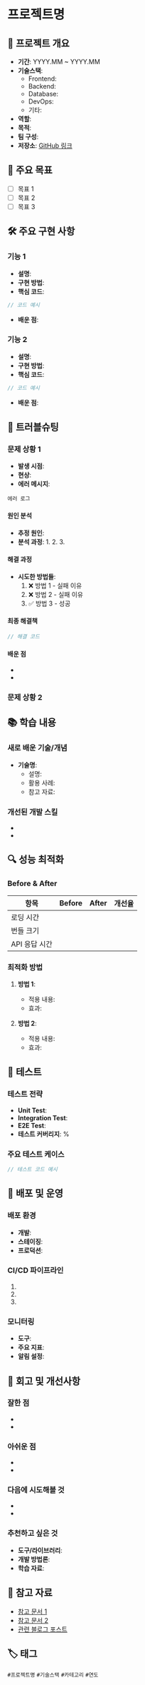 # 프로젝트명

## 📝 프로젝트 개요
- **기간**: YYYY.MM ~ YYYY.MM
- **기술스택**: 
  - Frontend: 
  - Backend: 
  - Database: 
  - DevOps: 
  - 기타: 
- **역할**: 
- **목적**: 
- **팀 구성**: 
- **저장소**: [GitHub 링크]()

## 🎯 주요 목표
- [ ] 목표 1
- [ ] 목표 2
- [ ] 목표 3

## 🛠 주요 구현 사항

### 기능 1
- **설명**: 
- **구현 방법**: 
- **핵심 코드**: 
```javascript
// 코드 예시
```
- **배운 점**: 

### 기능 2
- **설명**: 
- **구현 방법**: 
- **핵심 코드**: 
```javascript
// 코드 예시
```
- **배운 점**: 

## 🚨 트러블슈팅

### 문제 상황 1
- **발생 시점**: 
- **현상**: 
- **에러 메시지**: 
```
에러 로그
```

#### 원인 분석
- **추정 원인**: 
- **분석 과정**: 
  1. 
  2. 
  3. 

#### 해결 과정
- **시도한 방법들**: 
  1. ❌ 방법 1 - 실패 이유
  2. ❌ 방법 2 - 실패 이유  
  3. ✅ 방법 3 - 성공

#### 최종 해결책
```javascript
// 해결 코드
```

#### 배운 점
- 
- 

### 문제 상황 2
<!-- 위와 동일한 구조로 작성 -->

## 📚 학습 내용

### 새로 배운 기술/개념
- **기술명**: 
  - 설명: 
  - 활용 사례: 
  - 참고 자료: 

### 개선된 개발 스킬
- 
- 

## 🔍 성능 최적화

### Before & After
| 항목 | Before | After | 개선율 |
|------|--------|-------|--------|
| 로딩 시간 | | | |
| 번들 크기 | | | |
| API 응답 시간 | | | |

### 최적화 방법
1. **방법 1**: 
   - 적용 내용: 
   - 효과: 

2. **방법 2**: 
   - 적용 내용: 
   - 효과: 

## 🧪 테스트

### 테스트 전략
- **Unit Test**: 
- **Integration Test**: 
- **E2E Test**: 
- **테스트 커버리지**: %

### 주요 테스트 케이스
```javascript
// 테스트 코드 예시
```

## 🚀 배포 및 운영

### 배포 환경
- **개발**: 
- **스테이징**: 
- **프로덕션**: 

### CI/CD 파이프라인
1. 
2. 
3. 

### 모니터링
- **도구**: 
- **주요 지표**: 
- **알림 설정**: 

## 🤔 회고 및 개선사항

### 잘한 점
- 
- 

### 아쉬운 점
- 
- 

### 다음에 시도해볼 것
- 
- 

### 추천하고 싶은 것
- **도구/라이브러리**: 
- **개발 방법론**: 
- **학습 자료**: 

## 📎 참고 자료
- [참고 문서 1]()
- [참고 문서 2]()
- [관련 블로그 포스트]()

## 🏷 태그
`#프로젝트명` `#기술스택` `#카테고리` `#연도`
